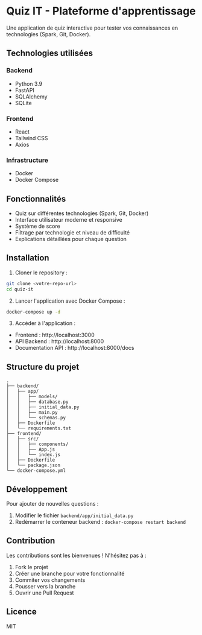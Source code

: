 # Quiz IT - Plateforme d'apprentissage

Une application de quiz interactive pour tester vos connaissances en technologies (Spark, Git, Docker).

## Technologies utilisées

### Backend
- Python 3.9
- FastAPI
- SQLAlchemy
- SQLite

### Frontend
- React
- Tailwind CSS
- Axios

### Infrastructure
- Docker
- Docker Compose

## Fonctionnalités

- Quiz sur différentes technologies (Spark, Git, Docker)
- Interface utilisateur moderne et responsive
- Système de score
- Filtrage par technologie et niveau de difficulté
- Explications détaillées pour chaque question

## Installation

1. Cloner le repository :
```bash
git clone <votre-repo-url>
cd quiz-it
```

2. Lancer l'application avec Docker Compose :
```bash
docker-compose up -d
```

3. Accéder à l'application :
- Frontend : http://localhost:3000
- API Backend : http://localhost:8000
- Documentation API : http://localhost:8000/docs

## Structure du projet

```
.
├── backend/
│   ├── app/
│   │   ├── models/
│   │   ├── database.py
│   │   ├── initial_data.py
│   │   ├── main.py
│   │   └── schemas.py
│   ├── Dockerfile
│   └── requirements.txt
├── frontend/
│   ├── src/
│   │   ├── components/
│   │   ├── App.js
│   │   └── index.js
│   ├── Dockerfile
│   └── package.json
└── docker-compose.yml
```

## Développement

Pour ajouter de nouvelles questions :
1. Modifier le fichier `backend/app/initial_data.py`
2. Redémarrer le conteneur backend : `docker-compose restart backend`

## Contribution

Les contributions sont les bienvenues ! N'hésitez pas à :
1. Fork le projet
2. Créer une branche pour votre fonctionnalité
3. Commiter vos changements
4. Pousser vers la branche
5. Ouvrir une Pull Request

## Licence

MIT 